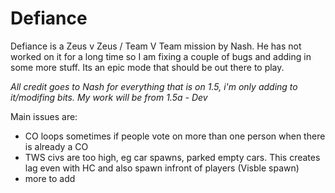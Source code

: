 # Defiance
Defiance is a Zeus v Zeus / Team V Team mission by Nash. He has not worked on it for a long time so I am fixing a couple of bugs and adding in some more stuff. Its an epic mode that should be out there to play. 

*All credit goes to Nash for everything that is on 1.5, i'm only adding to it/modifing bits.*
*My work will be from 1.5a - Dev*

Main issues are:
- CO loops sometimes if people vote on more than one person when there is already a CO
- TWS civs are too high, eg car spawns, parked empty cars. This creates lag even with HC and also spawn infront of players (Visble spawn)
- more to add
